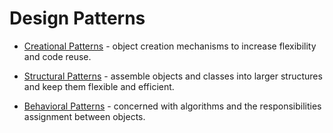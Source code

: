 # Design Patterns

* [Creational Patterns](./CreationalPatterns/index.md) - object creation mechanisms to increase flexibility and code reuse.

* [Structural Patterns](./StructuralPatterns/index.md) - assemble objects and classes into larger structures and keep them flexible and efficient.

* [Behavioral Patterns](./BehavioralPatterns/index.md) - concerned with algorithms and the responsibilities assignment between objects.
